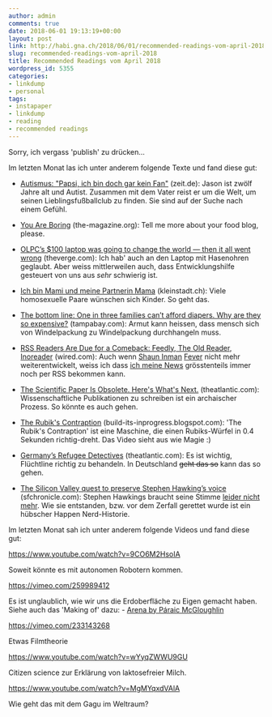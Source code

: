 ```yaml
---
author: admin
comments: true
date: 2018-06-01 19:13:19+00:00
layout: post
link: http://habi.gna.ch/2018/06/01/recommended-readings-vom-april-2018/
slug: recommended-readings-vom-april-2018
title: Recommended Readings vom April 2018
wordpress_id: 5355
categories:
- linkdump
- personal
tags:
- instapaper
- linkdump
- reading
- recommended readings
---
```


Sorry, ich vergass 'publish' zu drücken...

Im letzten Monat las ich unter anderem folgende Texte und fand diese gut:





  * [Autismus: "Papsi, ich bin doch gar kein Fan"](https://www.zeit.de/sport/2018-04/autismus-kinder-entwicklung-fussball-reise/komplettansicht) (zeit.de): Jason ist zwölf Jahre alt und Autist. Zusammen mit dem Vater reist er um die Welt, um seinen Lieblingsfußballclub zu finden. Sie sind auf der Suche nach einem Gefühl. 


  * [You Are Boring](http://the-magazine.org/4/you-are-boring) (the-magazine.org): Tell me more about your food blog, please. 


  * [OLPC’s $100 laptop was going to change the world — then it all went wrong](https://www.theverge.com/2018/4/16/17233946/olpcs-100-laptop-education-where-is-it-now) (theverge.com): Ich hab' auch an den Laptop mit Hasenohren geglaubt. Aber weiss mittlerweilen auch, dass Entwicklungshilfe gesteuert von uns aus _sehr_ schwierig ist.


  * [Ich bin Mami und meine Partnerin Mama](https://kleinstadt.ch/ich-bin-mami-und-meine-partnerin-mama/) (kleinstadt.ch): Viele homosexuelle Paare wünschen sich Kinder. So geht das.


  * [The bottom line: One in three families can’t afford diapers. Why are they so expensive?](http://www.tampabay.com/projects/2018/features/baby-diaper-cost/) (tampabay.com): Armut kann heissen, dass mensch sich von Windelpackung zu Windelpackung durchhangeln muss.


  * [RSS Readers Are Due for a Comeback: Feedly, The Old Reader, Inoreader](https://www.wired.com/story/rss-readers-feedly-inoreader-old-reader/) (wired.com): Auch wenn [Shaun Inman](https://shauninman.com/archive/2016/12/24/goodbye_mint_goodbye_fever) [Fever](https://feedafever.com/) nicht mehr weiterentwickelt, weiss ich dass [ich meine News](http://rss.davidhaberthuer.ch/) grösstenteils immer noch per RSS bekommen kann.


  * [The Scientific Paper Is Obsolete. Here's What's Next.](https://www.theatlantic.com/science/archive/2018/04/the-scientific-paper-is-obsolete/556676/) (theatlantic.com): Wissenschaftliche Publikationen zu schreiben ist ein archaischer Prozess. So könnte es auch gehen.


  * [The Rubik's Contraption](http://build-its-inprogress.blogspot.com/2018/03/the-rubiks-contraption.html) (build-its-inprogress.blogspot.com): 'The Rubik's Contraption' ist eine Maschine, die einen Rubiks-Würfel in 0.4 Sekunden richtig-dreht. Das Video sieht aus wie Magie :)


  * [Germany’s Refugee Detectives](https://www.theatlantic.com/magazine/archive/2018/04/the-refugee-detectives/554090/) (theatlantic.com): Es ist wichtig, Flüchtline richtig zu behandeln. In Deutschland <del>geht das so</del> kann das so gehen.


  * [The Silicon Valley quest to preserve Stephen Hawking’s voice](https://www.sfchronicle.com/bayarea/article/The-Silicon-Valley-quest-to-preserve-Stephen-12759775.php) (sfchronicle.com): Stephen Hawkings braucht seine Stimme [leider nicht mehr](https://twitter.com/thetweetofgod/status/973782276583587844). Wie sie entstanden, bzw. vor dem Zerfall gerettet wurde ist ein hübscher Happen Nerd-Historie.



Im letzten Monat sah ich unter anderem folgende Videos und fand diese gut:

https://www.youtube.com/watch?v=9CO6M2HsoIA

Soweit könnte es mit autonomen Robotern kommen.

https://vimeo.com/259989412

Es ist unglaublich, wie wir uns die Erdoberfläche zu Eigen gemacht haben. Siehe auch das 'Making of' dazu: - [Arena by Páraic McGloughlin](http://directorsnotes.com/2018/04/04/paraic-mcgloughlin-arena/)

https://vimeo.com/233143268

Etwas Filmtheorie

https://www.youtube.com/watch?v=wYyqZWWU9GU

Citizen science zur Erklärung von laktosefreier Milch.

https://www.youtube.com/watch?v=MgMYqxdVAlA

Wie geht das mit dem Gagu im Weltraum?
